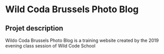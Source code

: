 # Wild Coda Brussels Photo Blog
## Projet description
Wildo Coda Brussels Photo Blog is a training website created by the 2019 evening class session of Wild Code School
 
